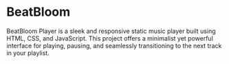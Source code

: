 # BeatBloom
BeatBloom Player is a sleek and responsive static music player built using HTML, CSS, and JavaScript. This project offers a minimalist yet powerful interface for playing, pausing, and seamlessly transitioning to the next track in your playlist.
